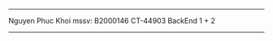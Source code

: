 *************************
Nguyen Phuc Khoi 
mssv: B2000146
CT-44903
BackEnd 1 + 2
*************************
